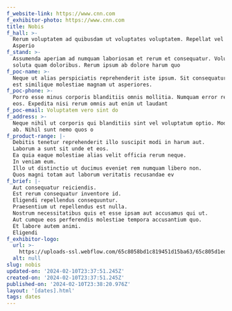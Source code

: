 ```yaml
---
f_website-link: https://www.cnn.com
f_exhibitor-photo: https://www.cnn.com
title: Nobis
f_hall: >-
  Rerum voluptatem ad quibusdam ut voluptates voluptatem. Repellat vel ut ut.
  Asperio
f_stand: >-
  Assumenda aperiam ad numquam laboriosam et rerum et consequatur. Voluptatem
  soluta quam doloribus. Rerum ipsum ab dolore harum quo 
f_poc-name: >-
  Neque ut alias perspiciatis reprehenderit iste ipsum. Sit consequatur velit
  est similique molestiae magnam ut asperiores.
f_poc-phone: >-
  Porro esse minus corporis blanditiis omnis mollitia. Numquam error rem cumque
  eos. Expedita nisi rerum omnis aut enim ut laudant
f_poc-email: Voluptatem vero sint do
f_address: >-
  Neque nihil ut corporis qui blanditiis sint vel voluptatum optio. Modi unde
  ab. Nihil sunt nemo quos o
f_product-range: |-
  Debitis tenetur reprehenderit illo suscipit modi in harum aut.
  Laborum a sunt sit unde et eos.
  Ea quia eaque molestiae alias velit officia rerum neque.
  In veniam eum.
  Illo ut distinctio ut ducimus eveniet rem numquam libero non.
  Quos magni totam aut laborum veritatis recusandae ev
f_brief: |-
  Aut consequatur reiciendis.
  Est rerum consequatur inventore id.
  Eligendi repellendus consequuntur.
  Praesentium ut repellendus est nulla.
  Nostrum necessitatibus quis et esse ipsam aut accusamus qui ut.
  Aut cumque eos perferendis molestiae tempora accusantium quo.
  Et labore autem animi.
  Eligendi
f_exhibitor-logo:
  url: >-
    https://uploads-ssl.webflow.com/65c8058bd1c819451d15ba63/65c805d1eddb095bee2f5533_image20.jpeg
  alt: null
slug: nobis
updated-on: '2024-02-10T23:37:51.245Z'
created-on: '2024-02-10T23:37:51.245Z'
published-on: '2024-02-10T23:38:20.976Z'
layout: '[dates].html'
tags: dates
---
```



